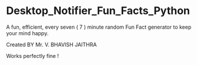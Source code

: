 # Desktop_Notifier_Fun_Facts_Python

A fun, efficient, every seven ( 7 ) minute random Fun Fact generator to keep your mind happy.
 
Created BY Mr. V. BHAVISH JAITHRA

Works perfectly fine !
